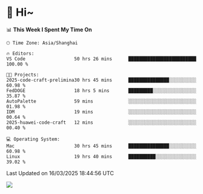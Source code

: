 # 👋 Hi~

<!--START_SECTION:waka-->
📊 **This Week I Spent My Time On** 

```text
🕑︎ Time Zone: Asia/Shanghai

🔥 Editors: 
VS Code                  50 hrs 26 mins      █████████████████████████   100.00 % 

🐱‍💻 Projects: 
2025-code-craft-prelimina30 hrs 45 mins      ███████████████░░░░░░░░░░   60.98 % 
FedDOGE                  18 hrs 5 mins       █████████░░░░░░░░░░░░░░░░   35.87 % 
AutoPalette              59 mins             ░░░░░░░░░░░░░░░░░░░░░░░░░   01.98 % 
IDM                      19 mins             ░░░░░░░░░░░░░░░░░░░░░░░░░   00.64 % 
2025-huawei-code-craft   12 mins             ░░░░░░░░░░░░░░░░░░░░░░░░░   00.40 % 

💻 Operating System: 
Mac                      30 hrs 45 mins      ███████████████░░░░░░░░░░   60.98 % 
Linux                    19 hrs 40 mins      ██████████░░░░░░░░░░░░░░░   39.02 % 
```


 Last Updated on 16/03/2025 18:44:56 UTC
<!--END_SECTION:waka-->

![](https://komarev.com/ghpvc/?username=lvdongyi&label=Profile%20views&color=0e75b6&style=flat)
<!---
lvdongyi/lvdongyi is a ✨ special ✨ repository because its `README.md` (this file) appears on your GitHub profile.
You can click the Preview link to take a look at your changes.
--->
